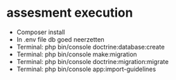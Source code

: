 # assesment execution
- Composer install
- In .env file db goed neerzetten
- Terminal: php bin/console doctrine:database:create
- Terminal: php bin/console make:migration
- Terminal: php bin/console doctrine:migration:migrate
- Terminal: php bin/console app:import-guidelines
